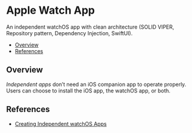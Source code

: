 # Apple Watch App

An independent watchOS app with clean architecture (SOLID VIPER, Repository pattern, Dependency Injection, SwiftUI).

- [Overview](#overview)
- [References](#references)

## Overview

*Independent apps* don’t need an iOS companion app to operate properly. Users can choose to install the iOS app, the watchOS app, or both.

## References

- <a href="https://developer.apple.com/documentation/watchkit/creating_independent_watchos_apps" target="_blank">Creating Independent watchOS Apps</a>
